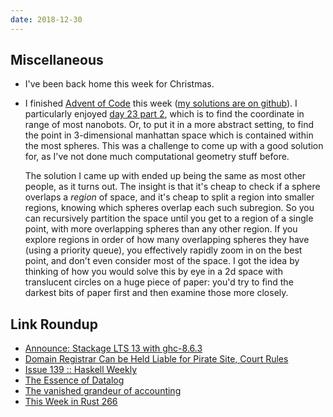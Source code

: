 ```yaml
---
date: 2018-12-30
---
```


## Miscellaneous

- I've been back home this week for Christmas.

- I finished [Advent of Code][] this week ([my solutions are on
  github][]).  I particularly enjoyed [day 23 part 2][], which is to
  find the coordinate in range of most nanobots.  Or, to put it in a
  more abstract setting, to find the point in 3-dimensional manhattan
  space which is contained within the most spheres.  This was a
  challenge to come up with a good solution for, as I've not done much
  computational geometry stuff before.

  The solution I came up with ended up being the same as most other
  people, as it turns out.  The insight is that it's cheap to check if
  a sphere overlaps a *region* of space, and it's cheap to split a
  region into smaller regions, knowing which spheres overlap each such
  subregion.  So you can recursively partition the space until you get
  to a region of a single point, with more overlapping spheres than
  any other region.  If you explore regions in order of how many
  overlapping spheres they have (using a priority queue), you
  effectively rapidly zoom in on the best point, and don't even
  consider most of the space.  I got the idea by thinking of how you
  would solve this by eye in a 2d space with translucent circles on a
  huge piece of paper: you'd try to find the darkest bits of paper
  first and then examine those more closely.

[Advent of Code]: https://adventofcode.com/2018/
[my solutions are on github]: https://github.com/barrucadu/aoc
[day 23 part 2]: https://adventofcode.com/2018/day/23

## Link Roundup

- [Announce: Stackage LTS 13 with ghc-8.6.3](https://www.stackage.org/blog/2018/12/announce-lts-13)
- [Domain Registrar Can be Held Liable for Pirate Site, Court Rules](https://torrentfreak.com/domain-registrar-can-be-held-liable-for-pirate-site-court-rules-181224/)
- [Issue 139 :: Haskell Weekly](https://haskellweekly.news/issues/139.html)
- [The Essence of Datalog](https://dodisturb.me/posts/2018-12-25-The-Essence-of-Datalog.html)
- [The vanished grandeur of accounting](https://www.bostonglobe.com/ideas/2014/06/07/the-vanished-grandeur-accounting/3zcbRBoPDNIryWyNYNMvbO/story.html)
- [This Week in Rust 266](https://this-week-in-rust.org/blog/2018/12/25/this-week-in-rust-266/)
